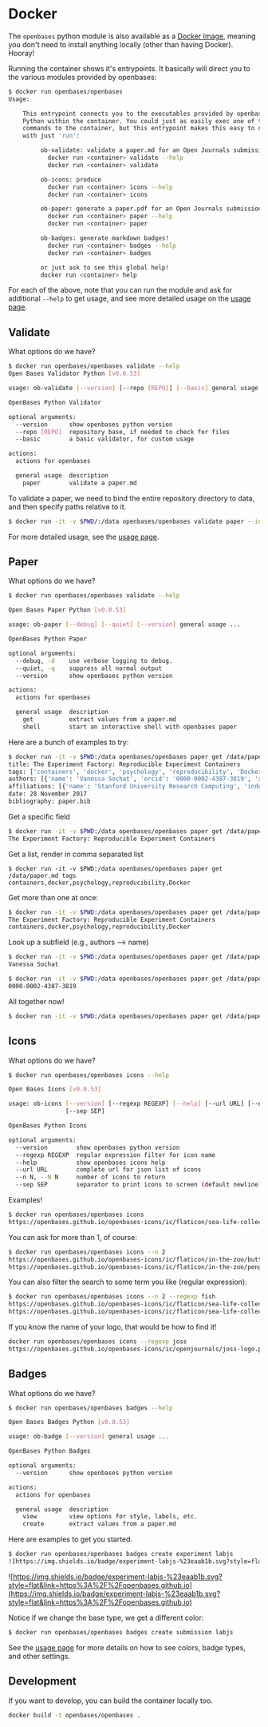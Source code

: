 # Docker

The `openbases` python module is also available as a 
[Docker Image](https://hub.docker.com/r/openbases/openbases/), meaning you don't 
need to install anything locally (other than having Docker). Hooray!

Running the container shows it's entrypoints. It basically will direct you to
the various modules provided by openbases:

```bash
$ docker run openbases/openbases
Usage:

    This entrypoint connects you to the executables provided by openbases
    Python within the container. You could just as easily exec one of these
    commands to the container, but this entrypoint makes this easy to do
    with just 'run':

         ob-validate: validate a paper.md for an Open Journals submission
           docker run <container> validate --help
           docker run <container> validate

         ob-icons: produce
           docker run <container> icons --help
           docker run <container> icons

         ob-paper: generate a paper.pdf for an Open Journals submission
           docker run <container> paper --help
           docker run <container> paper

         ob-badges: generate markdown badges!
           docker run <container> badges --help
           docker run <container> badges

         or just ask to see this global help!
         docker run <container> help
```

For each of the above, note that you can run the module and ask for additional `--help`
to get usage, and see more detailed usage on the [usage page](https://openbases.github.io/html/usage.html).


## Validate

What options do we have?

```bash
$ docker run openbases/openbases validate --help
Open Bases Validator Python [v0.0.53]

usage: ob-validate [--version] [--repo [REPO]] [--basic] general usage ...

OpenBases Python Validator

optional arguments:
  --version      show openbases python version
  --repo [REPO]  repository base, if needed to check for files
  --basic        a basic validator, for custom usage

actions:
  actions for openbases

  general usage  description
    paper        validate a paper.md
```

To validate a paper, we need to bind the entire repository directory to data,
and then specify paths relative to it.

```bash
$ docker run -it -v $PWD/:/data openbases/openbases validate paper --infile /data/paper.md
```

For more detailed usage, see the [usage page](https://openbases.github.io/html/usage.html).

## Paper

What options do we have?

```bash
$ docker run openbases/openbases validate --help

Open Bases Paper Python [v0.0.53]

usage: ob-paper [--debug] [--quiet] [--version] general usage ...

OpenBases Python Paper

optional arguments:
  --debug, -d    use verbose logging to debug.
  --quiet, -q    suppress all normal output
  --version      show openbases python version

actions:
  actions for openbases

  general usage  description
    get          extract values from a paper.md
    shell        start an interactive shell with openbases paper
```

Here are a bunch of examples to try:

```bash
$ docker run -it -v $PWD:/data openbases/openbases paper get /data/paper.md
title: The Experiment Factory: Reproducible Experiment Containers
tags: ['containers', 'docker', 'psychology', 'reproducibility', 'Docker']
authors: [{'name': 'Vanessa Sochat', 'orcid': '0000-0002-4387-3819', 'affiliation': 1}]
affiliations: [{'name': 'Stanford University Research Computing', 'index': 1}]
date: 28 November 2017
bibliography: paper.bib
```

Get a specific field

```bash
$ docker run -it -v $PWD:/data openbases/openbases paper get /data/paper.md title
The Experiment Factory: Reproducible Experiment Containers
```

Get a list, render in comma separated list

```
$ docker run -it -v $PWD:/data openbases/openbases paper get /data/paper.md tags
containers,docker,psychology,reproducibility,Docker
```

Get more than one at once:

```bash
$ docker run -it -v $PWD:/data openbases/openbases paper get /data/paper.md title tags
The Experiment Factory: Reproducible Experiment Containers
containers,docker,psychology,reproducibility,Docker
```

Look up a subfield (e.g., authors --> name)

```bash
$ docker run -it -v $PWD:/data openbases/openbases paper get /data/paper.md authors:name
Vanessa Sochat

$ docker run -it -v $PWD:/data openbases/openbases paper get /data/paper.md authors:orcid
0000-0002-4387-3819
```

All together now!

```bash
$ docker run -it -v $PWD:/data openbases/openbases paper get /data/paper.md tags authors:name title
```

## Icons

What options do we have?

```bash
$ docker run openbases/openbases icons --help

Open Bases Icons [v0.0.53]

usage: ob-icons [--version] [--regexp REGEXP] [--help] [--url URL] [--n N]
                [--sep SEP]

OpenBases Python Icons

optional arguments:
  --version        show openbases python version
  --regexp REGEXP  regular expression filter for icon name
  --help           show openbases icons help
  --url URL        complete url for json list of icons
  --n N, --N N     number of icons to return
  --sep SEP        separator to print icons to screen (default newline)
```

Examples!

```bash
$ docker run openbases/openbases icons
https://openbases.github.io/openbases-icons/ic/flaticon/sea-life-collection/grampus.png
```

You can ask for more than 1, of course:

```bash
$ docker run openbases/openbases icons --n 2
https://openbases.github.io/openbases-icons/ic/flaticon/in-the-zoo/butterfly.png
https://openbases.github.io/openbases-icons/ic/flaticon/in-the-zoo/penguin.png
```

You can also filter the search to some term you like (regular expression):

```bash
$ docker run openbases/openbases icons --n 2 --regexp fish
https://openbases.github.io/openbases-icons/ic/flaticon/sea-life-collection/fish.png
https://openbases.github.io/openbases-icons/ic/flaticon/sea-life-collection/fish1.png
```

If you know the name of your logo, that would be how to find it!

```bash
docker run openbases/openbases icons --regexp joss
https://openbases.github.io/openbases-icons/ic/openjournals/joss-logo.png
```

## Badges

What options do we have?

```bash
$ docker run openbases/openbases badges --help

Open Bases Badges Python [v0.0.53]

usage: ob-badge [--version] general usage ...

OpenBases Python Badges

optional arguments:
  --version      show openbases python version

actions:
  actions for openbases

  general usage  description
    view         view options for style, labels, etc.
    create       extract values from a paper.md
```

Here are examples to get you started.

```bash
$ docker run openbases/openbases badges create experiment labjs
![https://img.shields.io/badge/experiment-labjs-%23eaab1b.svg?style=flat&link=https%3A%2F%2Fopenbases.github.io](https://img.shields.io/badge/experiment-labjs-%23eaab1b.svg?style=flat&link=https%3A%2F%2Fopenbases.github.io)
```
![https://img.shields.io/badge/experiment-labjs-%23eaab1b.svg?style=flat&link=https%3A%2F%2Fopenbases.github.io](https://img.shields.io/badge/experiment-labjs-%23eaab1b.svg?style=flat&link=https%3A%2F%2Fopenbases.github.io)

Notice if we change the base type, we get a different color:

```bash
$ docker run openbases/openbases badges create submission labjs
```

See the [usage page](https://openbases.github.io/html/usage.html) 
for more details on how to see colors, badge types, and other settings.

## Development
If you want to develop, you can build the container locally too.

```bash
docker build -t openbases/openbases .
```
